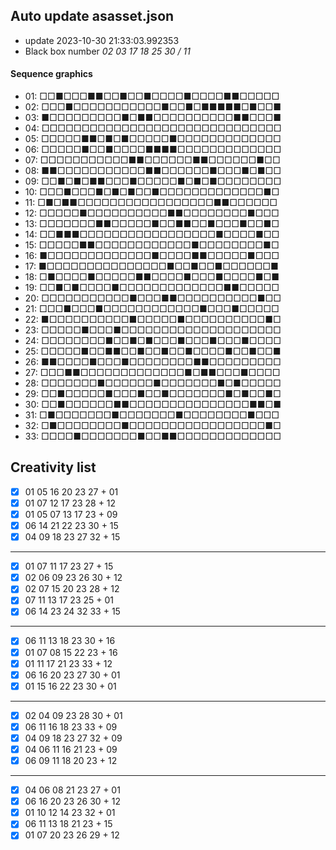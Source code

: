 ## Auto update asasset.json

* update 2023-10-30 21:33:03.992353
* Black box number _02 03 17 18 25 30 / 11_
#### Sequence graphics

* 01: □□■□□□■■□□■□□■□□□□■□□□□■■□□□□□
* 02: □□□■□□□□□□□□□□□■□□■□■■■■■□■□□■
* 03: ■□□□□□□□□□■□■■□□□□□□□□□□■■□□□■
* 04: □□□□□□□□□□□□□□□□□□□□□□□□□□□□□□
* 05: □□□□□■■□■□■□□□□□■□□□□□□□□□□□□□
* 06: □□□□□■□□■□□□□■■■■□□□□□□□□□□□□□
* 07: □□□□□□□□□□□■■□□□□□□■■□□□□□□■□□
* 08: ■■□□□□□□□□□□□■■□□□□□□■□□□■□■□□
* 09: □□■□■□■■□□□■□□□□□■□■□■□□□□□□□□
* 10: □□□■□□□■□■□■□□■□□□□□□□□□□□□□■□
* 11: □■□■■□□□□□□□□□□□□□□□□□■■□□□□□□
* 12: □□□□□■□□□□□□□□□□■■□□□□□□□□■□□□
* 13: □□□□□□□■■□□□□□■□□■■□□■□□□■□□■□
* 14: □□■■■□□□□□□□□□□□□□□□□□■□□□□■□□
* 15: □□□□□■■□□□□□□□□□□□□■□□□□□□□□■□
* 16: ■□□□□□□□□□□□□□■□□□□■■□□□□□■□□□
* 17: ■□□□□□□□□□□□□□□□■□□■□□■□□□□□□■
* 18: □■□□□□■□□□□□■■□□□□■□□□■□□□□■□■
* 19: □□■□■□□□□■□□□□□□□□□□□□□■■□□□□□
* 20: □□□□□□□□□□□■□□□■■□□□□□□□□□□■□□
* 21: □□□■□□□■□□□□□□□□□□□□■□□□■□□□□□
* 22: ■□□□□□□□□□□■□□□□□■□□□□□□□□□□■□
* 23: □□□□□■□□□■□□□□□□□□□□□□□□□□□□□□
* 24: □□□□□□□□■□□■□■□□□■□□□■□□□■□□□□
* 25: □□□□□■□□■■□□■□□■□□■□□□□■□□■□□■
* 26: ■■□□□□■□□□■□□□□□□□□■■□□□□□□□□□
* 27: □□□■■□□□□□□□□□□□□□■□■■□□□■□□□□
* 28: □□□□□□□■□□□□□□■□□□□□□□■□■□□□□□
* 29: □□■□□□□□■□□□■□□■□□□□□□□■□■□□■□
* 30: □□■□□□□□□■■□□□□□□□□□□□□□□□■■□■
* 31: □■□□□□□□□■□□□□□□□■□□□□□□□□■□□□
* 32: □■□□□□□□□□■□□□□□□□□□□□□□□□□□■□
* 33: □□□□■□□□□□□□■□□■■□□□□□□□□□□□□□
## Creativity list

- [x] 01 05 16 20 23 27 + 01
- [x] 01 07 12 17 23 28 + 12
- [x] 01 05 07 13 17 23 + 09
- [x] 06 14 21 22 23 30 + 15
- [x] 04 09 18 23 27 32 + 15
***
- [x] 01 07 11 17 23 27 + 15
- [x] 02 06 09 23 26 30 + 12
- [x] 02 07 15 20 23 28 + 12
- [x] 07 11 13 17 23 25 + 01
- [x] 06 14 23 24 32 33 + 15
***
- [x] 06 11 13 18 23 30 + 16
- [x] 01 07 08 15 22 23 + 16
- [x] 01 11 17 21 23 33 + 12
- [x] 06 16 20 23 27 30 + 01
- [x] 01 15 16 22 23 30 + 01
***
- [x] 02 04 09 23 28 30 + 01
- [x] 06 11 16 18 23 33 + 09
- [x] 04 09 18 23 27 32 + 09
- [x] 04 06 11 16 21 23 + 09
- [x] 06 09 11 18 20 23 + 12
***
- [x] 04 06 08 21 23 27 + 01
- [x] 06 16 20 23 26 30 + 12
- [x] 01 10 12 14 23 32 + 01
- [x] 06 11 13 18 21 23 + 15
- [x] 01 07 20 23 26 29 + 12
